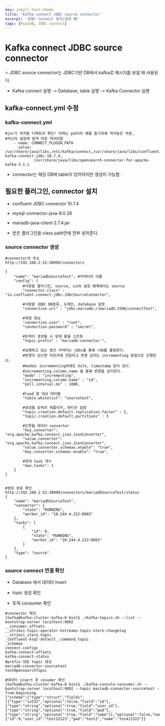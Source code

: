 ```yaml
---
key: jekyll-text-theme
title: 'Kafka connect JDBC source connector'
excerpt: 'JDBC Connect 설치/설정 😎'
tags: [KsqlDB, JDBC connect]
---
```


# Kafka connect JDBC source connector

:star: JDBC source connector는 JDBC기반 DB에서 kafka로 메시지를 보낼 때 사용된다.

* Kafka connect 실행 -> Database, table 실행 -> Kafka Connector 실행


## kafka-connect.yml 수정

### kafka-connect.yml

```
#jar가 위치할 디렉토리 확인! 아래는 path의 예를 돕기위해 적어놓은 부분, 
#자신의 설정에 맞게 따로 적어야함
    - name: CONNECT_PLUGIN_PATH
      value: /usr/share/java/libs,/etc/kafka/connect,/usr/share/java/libs/confluentinc-kafka-connect-jdbc-10.7.4, 
             /usr/share/java/libs/opensearch-connector-for-apache-kafka-3.1.1
```

* connector는 해당 DB에 table이 있어야지만 생성이 가능함.

## 필요한 플러그인, connector 설치

* confluent JDBC connector 10.7.4  

* mysql-connector-java-8.0.28  

* mariadb-java-client-2.7.4.jar   

* 받은 플러그인을 class path안에 전부 넣어준다.

### source connector 생성 

```
#connector의 주소
http://192.168.2.52:30099/connectors

{
    "name": "mariadbSourceTest", #커넥터의 이름
    "config": {
        #사용할 플러그인, source, sink 설정 예제에서는 source
        "connector.class" : "io.confluent.connect.jdbc.JdbcSourceConnector", 
        
        #사용할 JDBC DB종류, 도메인, database 설정
        "connection.url" : "jdbc:mariadb://mariadb:3306/connectTest",
        
        #계정 정보
        "connection.user" : "root",
        "connection.password" : "secret",
        
        #토픽이 생성될 시 앞에 붙을 스트링 
        "topic.prefix" : "mariadb-connector-",
        
        #실행하고 있는 동안 커넥터는 jdbc를 통해 rdb를 폴링한다. 
        #변경이 있으면 카프카에 전달하고 변경 감지는 incrementing 방법으로 진행한다. 
        #mode는 incrementing외에도 bulk, timestamp 등이 있다. 
        #incrementing.column.name 을 통해 변경을 감지한다.
        "mode" : "incrementing",
        "incrementing.column.name" : "id",
        "poll.interval.ms" : 1000,
        
        #load 할 대상 테이블
        "table.whitelist": "sourcetest",
        
        #생성될 토픽의 레플리카, 파티션 설정
        "topic.creation.default.replication.factor" : 2,
        "topic.creation.default.partitions" : 3
        
        #인풋될 데이터 converter
        "key.converter": "org.apache.kafka.connect.json.JsonConverter",
        "value.converter": "org.apache.kafka.connect.json.JsonConverter",
        "value.converter.schemas.enable": "true",
        "key.converter.schemas.enable": "true",
        
        #최대 task 개수
        "max.tasks": 1
    }
}


#생성 완료 확인
http://192.168.2.52:30099/connectors/mariadbSourceTest/status
{
    "name": "mariadbSourceTest",
    "connector": {
        "state": "RUNNING",
        "worker_id": "10.244.4.222:8083"
    },
    "tasks": [
        {
            "id": 0,
            "state": "RUNNING",
            "worker_id": "10.244.4.222:8083"
        }
    ],
    "type": "source"
}
```

### source connect 연결 확인

* Database 에서 데이터 insert

* topic 생성 확인

* 토픽 consumer 확인

```
#connector 확인
[kafka@kafka-cluster-kafka-0 bin]$ ./kafka-topics.sh --list --bootstrap-server localhost:9092
__consumer_offsets
__strimzi-topic-operator-kstreams-topic-store-changelog
__strimzi_store_topic
_confluent-ksql-default__command_topic
_schemas
connect-configs
kafka-connect-offsets
kafka-connect-status
#prefix 대로 topic 생성
mariadb-connector-sourcetest
testOpensearchTopic

#데이터 insert 후 cosumer 확인
[kafka@kafka-cluster-kafka-0 bin]$ ./kafka-console-consumer.sh --bootstrap-server localhost:9092 --topic mariadb-connector-sourcetest -from-beginning
{"schema":{"type":"struct","fields":[{"type":"int32","optional":false,"field":"id"},{"type":"string","optional":true,"field":"user_id"},{"type":"string","optional":true,"field":"pwd"},{"type":"string","optional":true,"field":"name"}],"optional":false,"name":"users"},"payload":{"id":9,"user_id":"test12123","pwd":"test2","name":"tes411322"}}
```